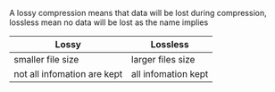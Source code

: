 
A lossy compression means that data will be lost during compression, lossless mean no data will be lost as the name implies

|Lossy|Lossless|
|---|---|
|smaller file size|larger files size|
|not all infomation are kept|all infomation kept|


